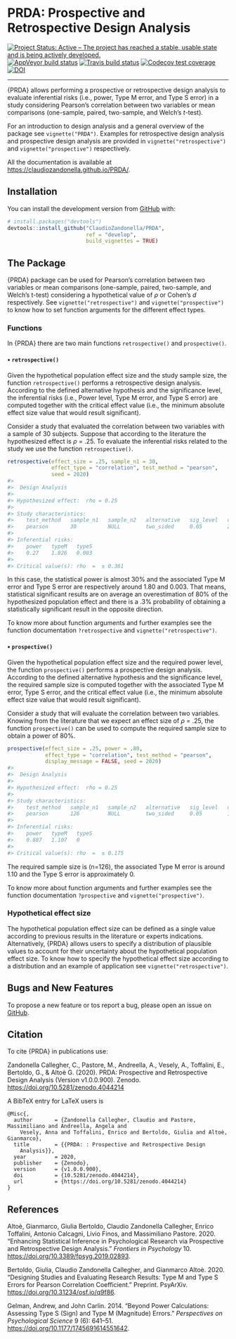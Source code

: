 
<!-- README.md is generated from README.Rmd. Please edit that file -->

# PRDA: Prospective and Retrospective Design Analysis

<!-- badges: start -->

[![Project Status: Active – The project has reached a stable, usable
state and is being actively
developed.](https://www.repostatus.org/badges/latest/active.svg)](https://www.repostatus.org/#active)
[![AppVeyor build
status](https://ci.appveyor.com/api/projects/status/github/ClaudioZandonella/PRDA?branch=develop&svg=true)](https://ci.appveyor.com/project/ClaudioZandonella/PRDA/branch/develop)
[![Travis build
status](https://travis-ci.org/ClaudioZandonella/PRDA.svg?branch=develop)](https://travis-ci.org/ClaudioZandonella/PRDA)
[![Codecov test
coverage](https://codecov.io/gh/ClaudioZandonella/PRDA/branch/develop/graph/badge.svg)](https://codecov.io/gh/ClaudioZandonella/PRDA/branch/develop)
[![DOI](https://zenodo.org/badge/212573857.svg)](https://zenodo.org/badge/latestdoi/212573857)

<hr>

<!-- badges: end -->

{PRDA} allows performing a prospective or retrospective design analysis
to evaluate inferential risks (i.e., power, Type M error, and Type S
error) in a study considering Pearson’s correlation between two
variables or mean comparisons (one-sample, paired, two-sample, and
Welch’s *t*-test).

For an introduction to design analysis and a general overview of the
package see `vignette("PRDA")`. Examples for retrospective design
analysis and prospective design analysis are provided in
`vignette("retrospective")` and `vignette("prospective")` respectively.

All the documentation is available at
<https://claudiozandonella.github.io/PRDA/>.

## Installation

<!-- You can install the released version of PRDA from [CRAN](https://CRAN.R-project.org) with: -->

<!-- ``` r -->

<!-- install.packages("PRDA") -->

<!-- ``` -->

<!-- And the development version from [GitHub](https://github.com/) with: -->

You can install the development version from
[GitHub](https://github.com/ClaudioZandonella/PRDA/tree/develop) with:

``` r
# install.packages("devtools")
devtools::install_github("ClaudioZandonella/PRDA",
                         ref = "develop",
                         build_vignettes = TRUE)
```

## The Package

{PRDA} package can be used for Pearson’s correlation between two
variables or mean comparisons (one-sample, paired, two-sample, and
Welch’s t-test) considering a hypothetical value of *ρ* or Cohen’s *d*
respectively. See `vignette("retrospective")` and
`vignette("prospective")` to know how to set function arguments for the
different effect types.

### Functions

In {PRDA} there are two main functions `retrospective()` and
`prospective()`.

#### • `retrospective()`

Given the hypothetical population effect size and the study sample size,
the function `retrospective()` performs a retrospective design analysis.
According to the defined alternative hypothesis and the significance
level, the inferential risks (i.e., Power level, Type M error, and Type
S error) are computed together with the critical effect value (i.e., the
minimum absolute effect size value that would result significant).

Consider a study that evaluated the correlation between two variables
with a sample of 30 subjects. Suppose that according to the literature
the hypothesized effect is *ρ* = .25. To evaluate the inferential risks
related to the study we use the function `retrospective()`.

``` r
retrospective(effect_size = .25, sample_n1 = 30,
              effect_type = "correlation", test_method = "pearson",
              seed = 2020)
#> 
#>  Design Analysis
#> 
#> Hypothesized effect:  rho = 0.25 
#> 
#> Study characteristics:
#>    test_method   sample_n1   sample_n2   alternative   sig_level   df
#>    pearson       30          NULL        two_sided     0.05        28
#> 
#> Inferential risks:
#>    power   typeM   typeS
#>    0.27    1.826   0.003
#> 
#> Critical value(s): rho  =  ± 0.361
```

In this case, the statistical power is almost 30% and the associated
Type M error and Type S error are respectively around 1.80 and 0.003.
That means, statistical significant results are on average an
overestimation of 80% of the hypothesized population effect and there is
a .3% probability of obtaining a statistically significant result in the
opposite direction.

To know more about function arguments and further examples see the
function documentation `?retrospective` and `vignette("retrospective")`.

#### • `prospective()`

Given the hypothetical population effect size and the required power
level, the function `prospective()` performs a prospective design
analysis. According to the defined alternative hypothesis and the
significance level, the required sample size is computed together with
the associated Type M error, Type S error, and the critical effect value
(i.e., the minimum absolute effect size value that would result
significant).

Consider a study that will evaluate the correlation between two
variables. Knowing from the literature that we expect an effect size of
*ρ* = .25, the function `prospective()` can be used to compute the
required sample size to obtain a power of 80%.

``` r
prospective(effect_size = .25, power = .80, 
            effect_type = "correlation", test_method = "pearson",
            display_message = FALSE, seed = 2020)
#> 
#>  Design Analysis
#> 
#> Hypothesized effect:  rho = 0.25 
#> 
#> Study characteristics:
#>    test_method   sample_n1   sample_n2   alternative   sig_level   df 
#>    pearson       126         NULL        two_sided     0.05        124
#> 
#> Inferential risks:
#>    power   typeM   typeS
#>    0.807   1.107   0    
#> 
#> Critical value(s): rho  =  ± 0.175
```

The required sample size is \(n=126\), the associated Type M error is
around 1.10 and the Type S error is approximately 0.

To know more about function arguments and further examples see the
function documentation `?prospective` and `vignette("prospective")`.

### Hypothetical effect size

The hypothetical population effect size can be defined as a single value
according to previous results in the literature or experts indications.
Alternatively, {PRDA} allows users to specify a distribution of
plausible values to account for their uncertainty about the hypothetical
population effect size. To know how to specify the hypothetical effect
size according to a distribution and an example of application see
`vignette("retrospective")`.

## Bugs and New Features

To propose a new feature or tos report a bug, please open an issue on
[GitHub](https://github.com/ClaudioZandonella/PRDA/issues).

## Citation

To cite {PRDA} in publications use:

Zandonella Callegher, C., Pastore, M., Andreella, A., Vesely, A.,
Toffalini, E., Bertoldo, G., & Altoè G. (2020). PRDA: Prospective and
Retrospective Design Analysis (Version v1.0.0.900). Zenodo.
<https://doi.org/10.5281/zenodo.4044214>

A BibTeX entry for LaTeX users is

    @Misc{,
      author       = {Zandonella Callegher, Claudio and Pastore, Massimiliano and Andreella, Angela and 
        Vesely, Anna and Toffalini, Enrico and Bertoldo, Giulia and Altoè, Gianmarco},
      title        = {{PRDA: : Prospective and Retrospective Design 
        Analysis}},
      year         = 2020,
      publisher    = {Zenodo},
      version      = {v1.0.0.900},
      doi          = {10.5281/zenodo.4044214},
      url          = {https://doi.org/10.5281/zenodo.4044214}
    }

## References

<div id="refs" class="references">

<div id="ref-altoeEnhancingStatisticalInference2020">

Altoè, Gianmarco, Giulia Bertoldo, Claudio Zandonella Callegher, Enrico
Toffalini, Antonio Calcagnì, Livio Finos, and Massimiliano Pastore.
2020. “Enhancing Statistical Inference in Psychological Research via
Prospective and Retrospective Design Analysis.” *Frontiers in
Psychology* 10. <https://doi.org/10.3389/fpsyg.2019.02893>.

</div>

<div id="ref-bertoldoDesigningStudiesEvaluating2020">

Bertoldo, Giulia, Claudio Zandonella Callegher, and Gianmarco Altoè.
2020. “Designing Studies and Evaluating Research Results: Type M and
Type S Errors for Pearson Correlation Coefficient.” Preprint. PsyArXiv.
<https://doi.org/10.31234/osf.io/q9f86>.

</div>

<div id="ref-gelmanPowerCalculationsAssessing2014">

Gelman, Andrew, and John Carlin. 2014. “Beyond Power Calculations:
Assessing Type S (Sign) and Type M (Magnitude) Errors.” *Perspectives on
Psychological Science* 9 (6): 641–51.
<https://doi.org/10.1177/1745691614551642>.

</div>

</div>
